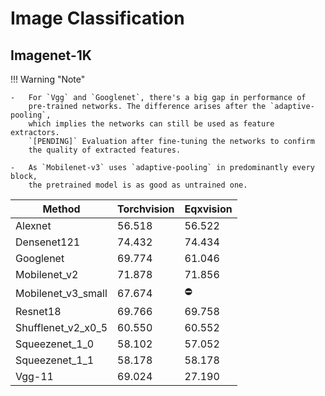 # Image Classification

## Imagenet-1K 


!!! Warning "Note"

    -   For `Vgg` and `Googlenet`, there's a big gap in performance of 
        pre-trained networks. The difference arises after the `adaptive-pooling`,
        which implies the networks can still be used as feature extractors.
        `[PENDING]` Evaluation after fine-tuning the networks to confirm 
        the quality of extracted features.

    -   As `Mobilenet-v3` uses `adaptive-pooling` in predominantly every block,
        the pretrained model is as good as untrained one.


| Method            | Torchvision | Eqxvision  |
|-------------------|-------------|------------|
| Alexnet           | 56.518      | 56.522     |
| Densenet121       | 74.432      | 74.434     |
| Googlenet         | 69.774      | 61.046     |
| Mobilenet_v2      | 71.878      | 71.856     |
| Mobilenet_v3_small | 67.674      | :no_entry: |
| Resnet18          | 69.766      | 69.758     |
| Shufflenet_v2_x0_5 | 60.550      | 60.552     |
| Squeezenet_1_0    | 58.102      | 57.052     |
| Squeezenet_1_1    | 58.178      | 58.178     |
| Vgg-11            | 69.024      | 27.190     |


